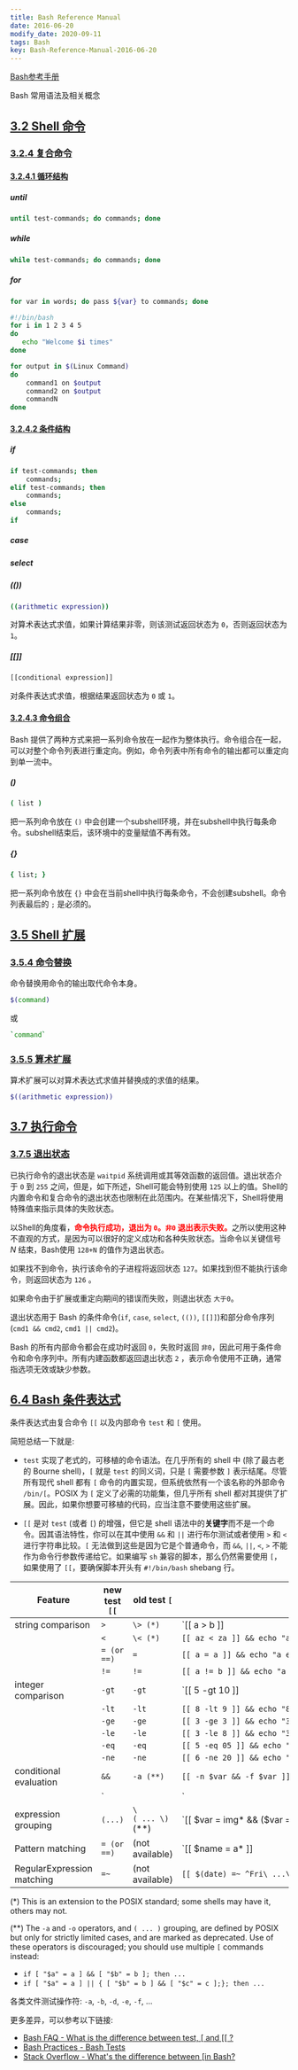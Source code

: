 ```yaml
---
title: Bash Reference Manual
date: 2016-06-20
modify_date: 2020-09-11
tags: Bash
key: Bash-Reference-Manual-2016-06-20
---
```


[Bash参考手册][Bash-Reference-Manual]

Bash 常用语法及相关概念

<!--more-->

## [3.2 Shell 命令][Shell-Commands]

### [3.2.4 复合命令][Compound-Commands]

#### [3.2.4.1 循环结构][Looping-Constructs]

##### until

```sh
until test-commands; do commands; done
```

##### while

```sh
while test-commands; do commands; done
```

##### for

```sh
for var in words; do pass ${var} to commands; done
```

```sh
#!/bin/bash
for i in 1 2 3 4 5
do
   echo "Welcome $i times"
done
```

```sh
for output in $(Linux Command)
do
    command1 on $output
    command2 on $output
    commandN
done
```

#### [3.2.4.2 条件结构][Conditional-Constructs]

##### if

```sh
if test-commands; then
    commands;
elif test-commands; then
    commands;
else
    commands;
if
```

##### case

##### select

##### (())

```sh
((arithmetic expression))
```

对算术表达式求值，如果计算结果非零，则该测试返回状态为 `0`，否则返回状态为 `1`。

##### [[]]

```sh
[[conditional expression]]
```

对条件表达式求值，根据结果返回状态为 `0` 或 `1`。

#### [3.2.4.3 命令组合][Command-Grouping]

Bash 提供了两种方式来把一系列命令放在一起作为整体执行。命令组合在一起，可以对整个命令列表进行重定向。例如，命令列表中所有命令的输出都可以重定向到单一流中。

##### ()

```sh
( list )
```

把一系列命令放在 `()` 中会创建一个subshell环境，并在subshell中执行每条命令。subshell结束后，该环境中的变量赋值不再有效。

##### {}

```sh
{ list; }
```

把一系列命令放在 `{}` 中会在当前shell中执行每条命令，不会创建subshell。命令列表最后的 `;` 是必须的。

## [3.5 Shell 扩展][Shell-Expansions]

### [3.5.4 命令替换][Command-Substitution]

命令替换用命令的输出取代命令本身。

```sh
$(command)
```

或

```sh
`command`
```

### [3.5.5 算术扩展][Arithmetic-Expansion]

算术扩展可以对算术表达式求值并替换成的求值的结果。

```sh
$((arithmetic expression))
```

## [3.7 执行命令][Executing-Commands]

### [3.7.5 退出状态][Exit-Status]

已执行命令的退出状态是 `waitpid` 系统调用或其等效函数的返回值。退出状态介于 `0` 到 `255` 之间，但是，如下所述，Shell可能会特别使用 `125` 以上的值。Shell的内置命令和复合命令的退出状态也限制在此范围内。在某些情况下，Shell将使用特殊值来指示具体的失败状态。

以Shell的角度看，<span style="color:red"><b>命令执行成功，退出为 `0`。`非0` 退出表示失败。</b></span>之所以使用这种不直观的方式，是因为可以很好的定义成功和各种失败状态。当命令以关键信号 $N$ 结束，Bash使用 `128+N` 的值作为退出状态。

如果找不到命令，执行该命令的子进程将返回状态 `127`。如果找到但不能执行该命令，则返回状态为 `126` 。

如果命令由于扩展或重定向期间的错误而失败，则退出状态 `大于0`。

退出状态用于 Bash 的条件命令(`if`, `case`, `select`, `(())`, `[[]]`)和部分命令序列(`cmd1 && cmd2`, `cmd1 || cmd2`)。

Bash 的所有内部命令都会在成功时返回 `0`，失败时返回 `非0`，因此可用于条件命令和命令序列中。所有内建函数都返回退出状态 `2` ，表示命令使用不正确，通常指选项无效或缺少参数。

## [6.4 Bash 条件表达式][Bash-Conditional-Expressions]

条件表达式由复合命令 `[[` 以及内部命令 `test` 和 `[` 使用。

简短总结一下就是:

- `test` 实现了老式的，可移植的命令语法。在几乎所有的 shell 中 (除了最古老的 Bourne shell)，`[` 就是 `test` 的同义词，只是 `[` 需要参数 `]` 表示结尾。尽管所有现代 shell 都有 `[` 命令的内置实现，但系统依然有一个该名称的外部命令 `/bin/[`。POSIX 为 `[` 定义了必需的功能集，但几乎所有 shell 都对其提供了扩展。因此，如果你想要可移植的代码，应当注意不要使用这些扩展。

- `[[` 是对 `test` (或者 `[`) 的增强，但它是 shell 语法中的**关键字**而不是一个命令。因其语法特性，你可以在其中使用 `&&` 和 `||` 进行布尔测试或者使用 `>` 和 `<` 进行字符串比较。`[` 无法做到这些是因为它是个普通命令，而 `&&`, `||`, `<`, `>` 不能作为命令行参数传递给它。如果编写 `sh` 兼容的脚本，那么仍然需要使用 `[`，如果使用了 `[[`，要确保脚本开头有 `#!/bin/bash` shebang 行。

| Feature                    | new test `[[` | old test `[`     | Example                                                          |
| -------------------------- | ------------- | ---------------- | ---------------------------------------------------------------- |
| string comparison          | `>`           | `\> (*)`         | `[[ a > b ]] || echo "a does not come after b"`                  |
|                            | `<`           | `\< (*)`         | `[[ az < za ]] && echo "az comes before za"`                     |
|                            | `= (or ==)`   | `=`              | `[[ a = a ]] && echo "a equals a"`                               |
|                            | `!=`          | `!=`             | `[[ a != b ]] && echo "a is not equal to b"`                     |
| integer comparison         | `-gt`         | `-gt`            | `[[ 5 -gt 10 ]] || echo "5 is not bigger than 10"`               |
|                            | `-lt`         | `-lt`            | `[[ 8 -lt 9 ]] && echo "8 is less than 9"`                       |
|                            | `-ge`         | `-ge`            | `[[ 3 -ge 3 ]] && echo "3 is greater than or equal to 3"`        |
|                            | `-le`         | `-le`            | `[[ 3 -le 8 ]] && echo "3 is less than or equal to 8"`           |
|                            | `-eq`         | `-eq`            | `[[ 5 -eq 05 ]] && echo "5 equals 05"`                           |
|                            | `-ne`         | `-ne`            | `[[ 6 -ne 20 ]] && echo "6 is not equal to 20"`                  |
| conditional evaluation     | `&&`          | `-a (**)`        | `[[ -n $var && -f $var ]] && echo "$var is a file"`              |
|                            | `||`          | `-o (**)`        | `[[ -b $var || -c $var ]] && echo "$var is a device"`            |
| expression grouping        | `(...)`       | `\( ... \)` (**) | `[[ $var = img* && ($var = *.png || $var = *.jpg) ]] && "echo "$var starts with img and ends with .jpg or .png"` |
| Pattern matching           | `= (or ==)`   | (not available)  | `[[ $name = a* ]] || echo "name does not start with an 'a': $name"` |
| RegularExpression matching | `=~`          | (not available)  | `[[ $(date) =~ ^Fri\ ...\ 13 ]] && echo "It's Friday the 13th!"` |

(*) This is an extension to the POSIX standard; some shells may have it, others may not.

(**) The `-a` and `-o` operators, and `( ... )` grouping, are defined by POSIX but only for strictly limited cases, and are marked as deprecated. Use of these operators is discouraged; you should use multiple `[` commands instead:

- `if [ "$a" = a ] && [ "$b" = b ]; then ...`
- `if [ "$a" = a ] || { [ "$b" = b ] && [ "$c" = c ];}; then ...`

各类文件测试操作符: `-a`, `-b`, `-d`, `-e`, `-f`, ...

更多差异，可以参考以下链接:

- [Bash FAQ - What is the difference between test, \[ and \[\[ ?](https://mywiki.wooledge.org/BashFAQ/031)
- [Bash Practices - Bash Tests](https://mywiki.wooledge.org/BashGuide/Practices#Bash_Tests)
- [Stack Overflow - What's the difference between \[in Bash?](https://stackoverflow.com/questions/3427872/whats-the-difference-between-and-in-bash)

[Bash-Reference-Manual]: https://www.gnu.org/savannah-checkouts/gnu/bash/manual/bash.html
[Shell-Commands]: https://www.gnu.org/savannah-checkouts/gnu/bash/manual/bash.html#Shell-Commands
[Compound-Commands]: https://www.gnu.org/savannah-checkouts/gnu/bash/manual/bash.html#Compound-Commands
[Looping-Constructs]: https://www.gnu.org/savannah-checkouts/gnu/bash/manual/bash.html#Looping-Constructs
[Conditional-Constructs]: https://www.gnu.org/savannah-checkouts/gnu/bash/manual/bash.html#Conditional-Constructs
[Command-Grouping]: https://www.gnu.org/savannah-checkouts/gnu/bash/manual/bash.html#Command-Grouping
[Shell-Expansions]: https://www.gnu.org/savannah-checkouts/gnu/bash/manual/bash.html#Shell-Expansions
[Command-Substitution]: https://www.gnu.org/savannah-checkouts/gnu/bash/manual/bash.html#Command-Substitution
[Arithmetic-Expansion]: https://www.gnu.org/savannah-checkouts/gnu/bash/manual/bash.html#Arithmetic-Expansion
[Executing-Commands]: https://www.gnu.org/savannah-checkouts/gnu/bash/manual/bash.html#Executing-Commands
[Exit-Status]: https://www.gnu.org/savannah-checkouts/gnu/bash/manual/bash.html#Exit-Status
[Bash-Conditional-Expressions]: https://www.gnu.org/savannah-checkouts/gnu/bash/manual/bash.html#Bash-Conditional-Expressions
